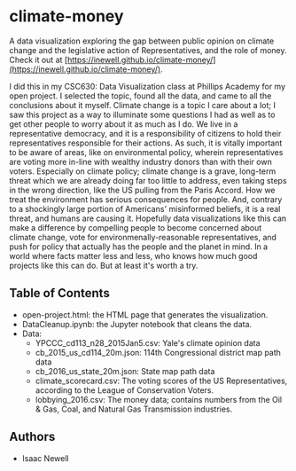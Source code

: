# climate-money
A data visualization exploring the gap between public opinion on climate change and the legislative action of Representatives, and the role of money. Check it out at [https://inewell.github.io/climate-money/](https://inewell.github.io/climate-money/).

I did this in my CSC630: Data Visualization class at Phillips Academy for my open project. I selected the topic, found all the data, and came to all the conclusions about it myself. Climate change is a topic I care about a lot; I saw this project as a way to illuminate some questions I had as well as to get other people to worry about it as much as I do. We live in a representative democracy, and it is a responsibility of citizens to hold their representatives responsible for their actions. As such, it is vitally important to be aware of areas, like on environmental policy, wherein representatives are voting more in-line with wealthy industry donors than with their own voters. Especially on climate policy; climate change is a grave, long-term threat which we are already doing far too little to address, even taking steps in the wrong direction, like the US pulling from the Paris Accord. How we treat the environment has serious consequences for people. And, contrary to a shockingly large portion of Americans' misinformed beliefs, it is a real threat, and humans are causing it. Hopefully data visualizations like this can make a difference by compelling people to become concerned about climate change, vote for environmenally-reasonable representatives, and push for policy that actually has the people and the planet in mind. In a world where facts matter less and less, who knows how much good projects like this can do. But at least it's worth a try.

## Table of Contents
*   open-project.html: the HTML page that generates the visualization.
*   DataCleanup.ipynb: the Jupyter notebook that cleans the data.
*   Data:
    *   YPCCC_cd113_n28_2015Jan5.csv: Yale's climate opinion data
    *   cb_2015_us_cd114_20m.json: 114th Congressional district map path data
    *   cb_2016_us_state_20m.json: State map path data
    *   climate_scorecard.csv: The voting scores of the US Representatives, according to the League of Conservation Voters.
    *   lobbying_2016.csv: The money data; contains numbers from the Oil & Gas, Coal, and Natural Gas Transmission industries.
    
 ## Authors
 * Isaac Newell
